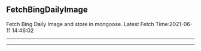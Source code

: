 ## FetchBingDailyImage

Fetch Bing Daily Image and store in mongoose. Latest Fetch Time:2021-06-11 14:46:02

---



---

